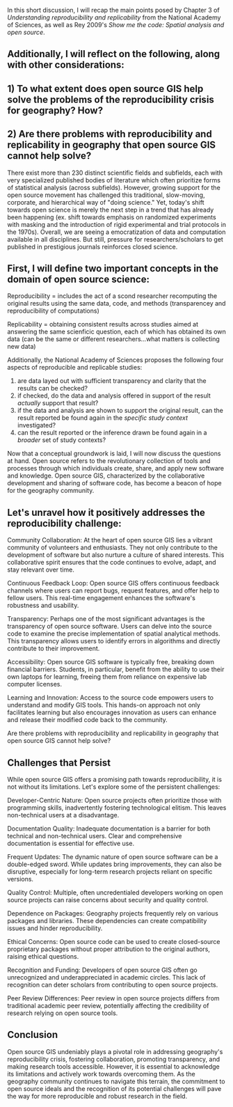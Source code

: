 In this short discussion, I will recap the main points posed by Chapter 3 of *Understanding reproducibility and replicability* from the National Academy of Sciences, as well as Rey 2009's *Show me the code: Spatial analysis and open source*.

## Additionally, I will reflect on the following, along with other considerations:
## 1) To what extent does open source GIS help solve the problems of the reproducibility crisis for geography? How?
## 2) Are there problems with reproducibility and replicability in geography that open source GIS cannot help solve?

There exist more than 230 distinct scientific fields and subfields, each with very specialized published bodies of literature which often prioritize forms of statistical analysis (across subfields).  However, growing support for the open source movement has challenged this traditional, slow-moving, corporate, and hierarchical way of "doing science."  Yet, today's shift towards open science is merely the next step in a trend that has already been happening (ex. shift towards emphasis on randomized experiments with masking and the introduction of rigid experimental and trial protocols in the 1970s).  Overall, we are seeing a emocratization of data and computation available in all disciplines.  But still, pressure for researchers/scholars to get published in prestigious journals reinforces closed science.


## First, I will define two important concepts in the domain of open source science:

Reproducibility = includes the act of a scond researcher recomputing the original results using the same data, code, and methods (transparencey and reproducibility of computations)

Replicability = obtaining consistent results across studies aimed at answering the same scienficic question, each of which has obtained its own data (can be the same or different researchers...what matters is collecting new data)

Additionally, the National Academy of Sciences proposes the following four aspects of reproducible and replicable studies:
1) are data layed out with sufficient transparency and clarity that the results can be checked?
2) if checked, do the data and analysis offered in support of the result *actually* support that result?
3) if the data and analysis are shown to support the original result, can the result reported be found again in the *specific study context* investigated?
4) can the result reported or the inference drawn be found again in a *broader* set of study contexts?

Now that a conceptual groundwork is laid, I will now discuss the questions at hand.  Open source refers to the  revolutionary collection of tools and processes through which individuals create, share, and apply new software and knowledge.  Open source GIS, characterized by the collaborative development and sharing of software code, has become a beacon of hope for the geography community. 

## Let's unravel how it positively addresses the reproducibility challenge:

Community Collaboration: At the heart of open source GIS lies a vibrant community of volunteers and enthusiasts. They not only contribute to the development of software but also nurture a culture of shared interests. This collaborative spirit ensures that the code continues to evolve, adapt, and stay relevant over time.

Continuous Feedback Loop: Open source GIS offers continuous feedback channels where users can report bugs, request features, and offer help to fellow users. This real-time engagement enhances the software's robustness and usability.

Transparency: Perhaps one of the most significant advantages is the transparency of open source software. Users can delve into the source code to examine the precise implementation of spatial analytical methods. This transparency allows users to identify errors in algorithms and directly contribute to their improvement.

Accessibility: Open source GIS software is typically free, breaking down financial barriers. Students, in particular, benefit from the ability to use their own laptops for learning, freeing them from reliance on expensive lab computer licenses.

Learning and Innovation: Access to the source code empowers users to understand and modify GIS tools. This hands-on approach not only facilitates learning but also encourages innovation as users can enhance and release their modified code back to the community.

Are there problems with reproducibility and replicability in geography that open source GIS cannot help solve?

## Challenges that Persist

While open source GIS offers a promising path towards reproducibility, it is not without its limitations. Let's explore some of the persistent challenges:

Developer-Centric Nature: Open source projects often prioritize those with programming skills, inadvertently fostering technological elitism. This leaves non-technical users at a disadvantage.

Documentation Quality: Inadequate documentation is a barrier for both technical and non-technical users. Clear and comprehensive documentation is essential for effective use.

Frequent Updates: The dynamic nature of open source software can be a double-edged sword. While updates bring improvements, they can also be disruptive, especially for long-term research projects reliant on specific versions.

Quality Control: Multiple, often uncredentialed developers working on open source projects can raise concerns about security and quality control.

Dependence on Packages: Geography projects frequently rely on various packages and libraries. These dependencies can create compatibility issues and hinder reproducibility.

Ethical Concerns: Open source code can be used to create closed-source proprietary packages without proper attribution to the original authors, raising ethical questions.

Recognition and Funding: Developers of open source GIS often go unrecognized and underappreciated in academic circles. This lack of recognition can deter scholars from contributing to open source projects.

Peer Review Differences: Peer review in open source projects differs from traditional academic peer review, potentially affecting the credibility of research relying on open source tools.

## Conclusion

Open source GIS undeniably plays a pivotal role in addressing geography's reproducibility crisis, fostering collaboration, promoting transparency, and making research tools accessible. However, it is essential to acknowledge its limitations and actively work towards overcoming them. As the geography community continues to navigate this terrain, the commitment to open source ideals and the recognition of its potential challenges will pave the way for more reproducible and robust research in the field.



